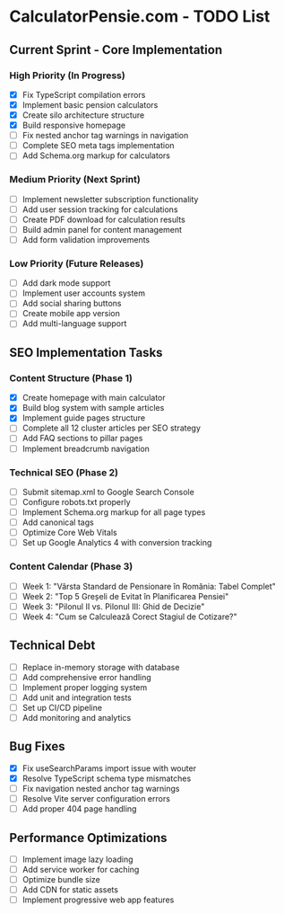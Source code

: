 # CalculatorPensie.com - TODO List

## Current Sprint - Core Implementation
### High Priority (In Progress)
- [x] Fix TypeScript compilation errors
- [x] Implement basic pension calculators
- [x] Create silo architecture structure
- [x] Build responsive homepage
- [ ] Fix nested anchor tag warnings in navigation
- [ ] Complete SEO meta tags implementation
- [ ] Add Schema.org markup for calculators

### Medium Priority (Next Sprint)
- [ ] Implement newsletter subscription functionality
- [ ] Add user session tracking for calculations
- [ ] Create PDF download for calculation results
- [ ] Build admin panel for content management
- [ ] Add form validation improvements

### Low Priority (Future Releases)
- [ ] Add dark mode support
- [ ] Implement user accounts system
- [ ] Add social sharing buttons
- [ ] Create mobile app version
- [ ] Add multi-language support

## SEO Implementation Tasks
### Content Structure (Phase 1)
- [x] Create homepage with main calculator
- [x] Build blog system with sample articles
- [x] Implement guide pages structure
- [ ] Complete all 12 cluster articles per SEO strategy
- [ ] Add FAQ sections to pillar pages
- [ ] Implement breadcrumb navigation

### Technical SEO (Phase 2)
- [ ] Submit sitemap.xml to Google Search Console
- [ ] Configure robots.txt properly
- [ ] Implement Schema.org markup for all page types
- [ ] Add canonical tags
- [ ] Optimize Core Web Vitals
- [ ] Set up Google Analytics 4 with conversion tracking

### Content Calendar (Phase 3)
- [ ] Week 1: "Vârsta Standard de Pensionare în România: Tabel Complet"
- [ ] Week 2: "Top 5 Greșeli de Evitat în Planificarea Pensiei" 
- [ ] Week 3: "Pilonul II vs. Pilonul III: Ghid de Decizie"
- [ ] Week 4: "Cum se Calculează Corect Stagiul de Cotizare?"

## Technical Debt
- [ ] Replace in-memory storage with database
- [ ] Add comprehensive error handling
- [ ] Implement proper logging system
- [ ] Add unit and integration tests
- [ ] Set up CI/CD pipeline
- [ ] Add monitoring and analytics

## Bug Fixes
- [x] Fix useSearchParams import issue with wouter
- [x] Resolve TypeScript schema type mismatches
- [ ] Fix navigation nested anchor tag warnings
- [ ] Resolve Vite server configuration errors
- [ ] Add proper 404 page handling

## Performance Optimizations
- [ ] Implement image lazy loading
- [ ] Add service worker for caching
- [ ] Optimize bundle size
- [ ] Add CDN for static assets
- [ ] Implement progressive web app features